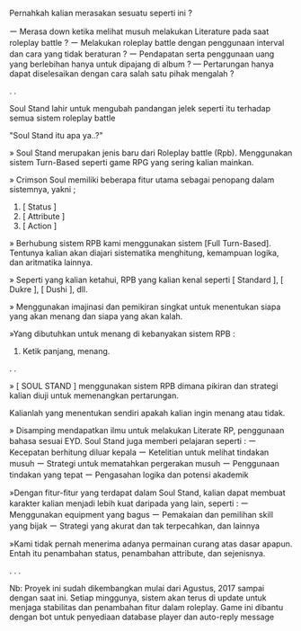 Pernahkah kalian merasakan sesuatu seperti ini ?

ー Merasa down ketika melihat musuh melakukan Literature pada saat roleplay battle ? 
ー Melakukan roleplay battle dengan penggunaan interval dan cara yang tidak beraturan ?
ー Pendapatan serta penggunaan uang yang berlebihan hanya untuk dipajang di album ?
—  Pertarungan hanya dapat diselesaikan dengan cara salah satu pihak mengalah ?

.
.


Soul Stand lahir untuk mengubah pandangan jelek seperti itu terhadap semua sistem roleplay battle


"Soul Stand itu apa ya..?"

» Soul Stand merupakan jenis baru dari Roleplay battle (Rpb). Menggunakan sistem Turn-Based seperti game RPG yang sering kalian mainkan.

» Crimson Soul memiliki beberapa fitur utama sebagai penopang dalam sistemnya, yakni ;
1. [ Status ]
2. [ Attribute ]
3. [ Action ]

» Berhubung sistem RPB kami menggunakan sistem [Full Turn-Based]. Tentunya kalian akan diajari sistematika menghitung, kemampuan logika, dan aritmatika lainnya.

» Seperti yang kalian ketahui, RPB yang kalian kenal seperti [ Standard ], [ Dukre ], [ Dushi ], dll.

» Menggunakan imajinasi dan pemikiran singkat untuk menentukan siapa yang akan menang dan siapa yang akan kalah.

»Yang dibutuhkan untuk menang di kebanyakan sistem RPB :
1. Ketik panjang, menang.

.
.

» [ SOUL STAND ] menggunakan sistem RPB dimana pikiran dan strategi kalian diuji untuk memenangkan pertarungan.

Kalianlah yang menentukan sendiri apakah kalian ingin menang atau tidak.

» Disamping mendapatkan ilmu untuk melakukan Literate RP, penggunaan bahasa sesuai EYD. Soul Stand juga memberi pelajaran seperti :
ー Kecepatan berhitung diluar kepala
ー Ketelitian untuk melihat tindakan musuh
ー Strategi untuk mematahkan pergerakan musuh
ー Penggunaan tindakan yang tepat
ー Pengasahan logika dan potensi akademik

»Dengan fitur-fitur yang terdapat dalam Soul Stand, kalian dapat membuat karakter kalian menjadi lebih kuat daripada yang lain, seperti :
ー Menggunakan equipment yang bagus
ー Pemakaian dan pemilihan skill yang bijak
ー Strategi yang akurat dan tak terpecahkan, dan lainnya

»Kami tidak pernah menerima adanya permainan curang atas dasar apapun. Entah itu penambahan status, penambahan attribute, dan sejenisnya.

.
.
.


Nb:
  Proyek ini sudah dikembangkan mulai dari Agustus, 2017 sampai dengan saat ini. 
  Setiap minggunya, sistem akan terus di update untuk menjaga stabilitas dan penambahan fitur dalam roleplay.
  Game ini dibantu dengan bot untuk penyediaan database player dan auto-reply message
